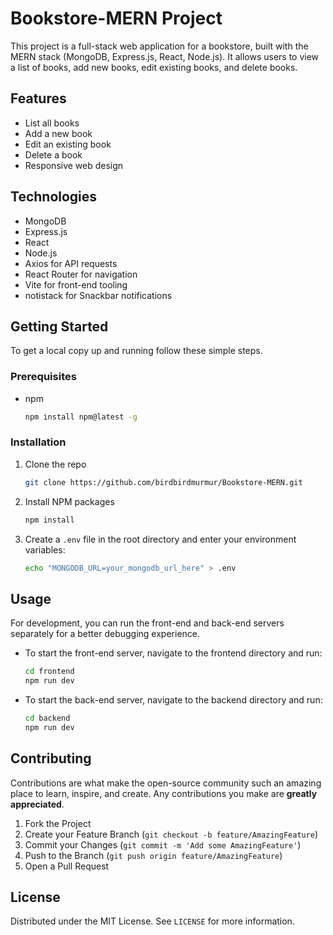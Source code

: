 # Bookstore-MERN Project

This project is a full-stack web application for a bookstore, built with the MERN stack (MongoDB, Express.js, React, Node.js). It allows users to view a list of books, add new books, edit existing books, and delete books.

## Features

- List all books
- Add a new book
- Edit an existing book
- Delete a book
- Responsive web design

## Technologies

- MongoDB
- Express.js
- React
- Node.js
- Axios for API requests
- React Router for navigation
- Vite for front-end tooling
- notistack for Snackbar notifications

## Getting Started

To get a local copy up and running follow these simple steps.

### Prerequisites

- npm
  ```sh
  npm install npm@latest -g
  ```

### Installation

1. Clone the repo
   ```sh
   git clone https://github.com/birdbirdmurmur/Bookstore-MERN.git
   ```
2. Install NPM packages
   ```sh
   npm install
   ```
3. Create a `.env` file in the root directory and enter your environment variables:
   ```sh
   echo "MONGODB_URL=your_mongodb_url_here" > .env
   ```

## Usage

For development, you can run the front-end and back-end servers separately for a better debugging experience.

- To start the front-end server, navigate to the frontend directory and run:
  ```sh
  cd frontend
  npm run dev
  ```
- To start the back-end server, navigate to the backend directory and run:
  ```sh
  cd backend
  npm run dev
  ```

## Contributing

Contributions are what make the open-source community such an amazing place to learn, inspire, and create. Any contributions you make are **greatly appreciated**.

1. Fork the Project
2. Create your Feature Branch (`git checkout -b feature/AmazingFeature`)
3. Commit your Changes (`git commit -m 'Add some AmazingFeature'`)
4. Push to the Branch (`git push origin feature/AmazingFeature`)
5. Open a Pull Request

## License

Distributed under the MIT License. See `LICENSE` for more information.
